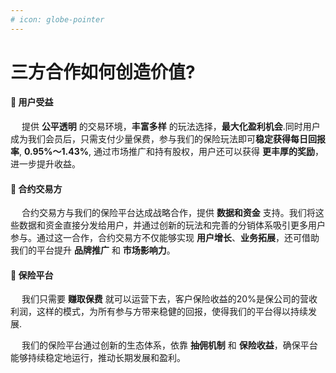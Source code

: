 ```yaml
---
# icon: globe-pointer
---
```


# 三方合作如何创造价值?


#### 🔹 用户受益

&emsp; 提供 **公平透明** 的交易环境，**丰富多样** 的玩法选择，**最大化盈利机会**.同时用户成为我们会员后，只需支付少量保费，参与我们的保险玩法即可**稳定获得每日回报率**, **0.95%～1.43%**, 通过市场推广和持有股权，用户还可以获得 **更丰厚的奖励**，进一步提升收益。

#### 🔹 合约交易方

&emsp; 合约交易方与我们的保险平台达成战略合作，提供 **数据和资金** 支持。我们将这些数据和资金直接分发给用户，并通过创新的玩法和完善的分销体系吸引更多用户参与。通过这一合作，合约交易方不仅能够实现 **用户增长**、**业务拓展**，还可借助我们的平台提升 **品牌推广** 和 **市场影响力**。

#### 🔹 保险平台

&emsp; 我们只需要 **赚取保费** 就可以运营下去，客户保险收益的20%是保公司的营收利润，这样的模式，为所有参与方带来稳健的回报，使得我们的平台得以持续发展.

&emsp; 我们的保险平台通过创新的生态体系，依靠 **抽佣机制** 和 **保险收益**，确保平台能够持续稳定地运行，推动长期发展和盈利。

